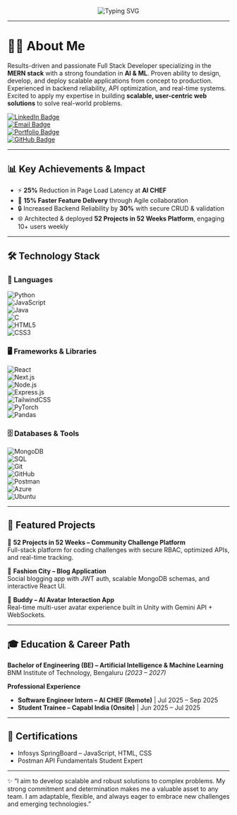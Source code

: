 <p align="center">
  <img src="https://readme-typing-svg.herokuapp.com?font=Fira+Code&size=25&duration=4000&pause=1000&color=00F7FF&center=true&vCenter=true&width=600&lines=Hi%2C+I'm+Sunil+Kumar+I+👋;Full+Stack+MERN+Developer;AI+%26+ML+Enthusiast;Software+Engineer+%7C+Problem+Solver" alt="Typing SVG" />
</p>


---

# 👨‍💻 About Me  

Results-driven and passionate Full Stack Developer specializing in the **MERN stack** with a strong foundation in **AI & ML**. Proven ability to design, develop, and deploy scalable applications from concept to production. Experienced in backend reliability, API optimization, and real-time systems. Excited to apply my expertise in building **scalable, user-centric web solutions** to solve real-world problems.  

[![LinkedIn Badge](https://img.shields.io/badge/LinkedIn-blue?logo=linkedin)](https://www.linkedin.com/in/sunil)  
[![Email Badge](https://img.shields.io/badge/Email-red?logo=gmail)](mailto:sunilcodes2005@gmail.com)  
[![Portfolio Badge](https://img.shields.io/badge/Portfolio-black?logo=vercel)](https://portfolio-livid-beta-14.vercel.app/)  
[![GitHub Badge](https://img.shields.io/badge/GitHub-000?logo=github)](https://github.com/Sunicreates)  

---

## 📊 Key Achievements & Impact  
- ⚡ **25%** Reduction in Page Load Latency at **AI CHEF**  
- 🚀 **15% Faster Feature Delivery** through Agile collaboration  
- 🔒 Increased Backend Reliability by **30%** with secure CRUD & validation  
- 🌐 Architected & deployed **52 Projects in 52 Weeks Platform**, engaging 10+ users weekly  

---

## 🛠️ Technology Stack  

### 🚀 Languages  
![Python](https://img.shields.io/badge/Python-3776AB?style=for-the-badge&logo=python&logoColor=white)  
![JavaScript](https://img.shields.io/badge/JavaScript-F7DF1E?style=for-the-badge&logo=javascript&logoColor=black)  
![Java](https://img.shields.io/badge/Java-007396?style=for-the-badge&logo=java&logoColor=white)  
![C](https://img.shields.io/badge/C-00599C?style=for-the-badge&logo=c&logoColor=white)  
![HTML5](https://img.shields.io/badge/HTML5-E34F26?style=for-the-badge&logo=html5&logoColor=white)  
![CSS3](https://img.shields.io/badge/CSS3-1572B6?style=for-the-badge&logo=css3&logoColor=white)  

### 🖥️ Frameworks & Libraries  
![React](https://img.shields.io/badge/React-20232A?style=for-the-badge&logo=react&logoColor=61DAFB)  
![Next.js](https://img.shields.io/badge/Next.js-000000?style=for-the-badge&logo=next.js&logoColor=white)  
![Node.js](https://img.shields.io/badge/Node.js-339933?style=for-the-badge&logo=nodedotjs&logoColor=white)  
![Express.js](https://img.shields.io/badge/Express.js-000000?style=for-the-badge&logo=express&logoColor=white)  
![TailwindCSS](https://img.shields.io/badge/TailwindCSS-06B6D4?style=for-the-badge&logo=tailwindcss&logoColor=white)  
![PyTorch](https://img.shields.io/badge/PyTorch-EE4C2C?style=for-the-badge&logo=pytorch&logoColor=white)  
![Pandas](https://img.shields.io/badge/Pandas-150458?style=for-the-badge&logo=pandas&logoColor=white)  

### 🗄️ Databases & Tools  
![MongoDB](https://img.shields.io/badge/MongoDB-47A248?style=for-the-badge&logo=mongodb&logoColor=white)  
![SQL](https://img.shields.io/badge/SQL-003B57?style=for-the-badge&logo=postgresql&logoColor=white)  
![Git](https://img.shields.io/badge/Git-F05032?style=for-the-badge&logo=git&logoColor=white)  
![GitHub](https://img.shields.io/badge/GitHub-181717?style=for-the-badge&logo=github&logoColor=white)  
![Postman](https://img.shields.io/badge/Postman-FF6C37?style=for-the-badge&logo=postman&logoColor=white)  
![Azure](https://img.shields.io/badge/Azure-0078D4?style=for-the-badge&logo=microsoftazure&logoColor=white)  
![Ubuntu](https://img.shields.io/badge/Ubuntu-E95420?style=for-the-badge&logo=ubuntu&logoColor=white)  

---

## 📂 Featured Projects  

🚀 **52 Projects in 52 Weeks – Community Challenge Platform**  
Full-stack platform for coding challenges with secure RBAC, optimized APIs, and real-time tracking.  

👗 **Fashion City – Blog Application**  
Social blogging app with JWT auth, scalable MongoDB schemas, and interactive React UI.  

🤖 **Buddy – AI Avatar Interaction App**  
Real-time multi-user avatar experience built in Unity with Gemini API + WebSockets.  

---

## 🎓 Education & Career Path  

**Bachelor of Engineering (BE) – Artificial Intelligence & Machine Learning**  
BNM Institute of Technology, Bengaluru *(2023 – 2027)*  

**Professional Experience**  
- **Software Engineer Intern – AI CHEF (Remote)** | Jul 2025 – Sep 2025  
- **Student Trainee – Capabl India (Onsite)** | Jun 2025 – Jul 2025  

---

## 🏅 Certifications  
- Infosys SpringBoard – JavaScript, HTML, CSS  
- Postman API Fundamentals Student Expert  

---

✨ “I aim to develop scalable and robust solutions to complex problems. My strong commitment and determination makes me a valuable asset to any team. I am adaptable, flexible, and always eager to embrace new challenges and emerging technologies.”
